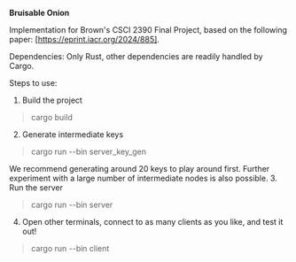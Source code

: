 **Bruisable Onion**

Implementation for Brown's CSCI 2390 Final Project, based on the following paper: [https://eprint.iacr.org/2024/885].

Dependencies:
Only Rust, other dependencies are readily handled by Cargo.

Steps to use:
1. Build the project
> cargo build
2. Generate intermediate keys
> cargo run --bin server_key_gen

We recommend generating around 20 keys to play around first. Further experiment with a large number of intermediate nodes is also possible.
3. Run the server
> cargo run --bin server
4. Open other terminals, connect to as many clients as you like, and test it out!
> cargo run --bin client
